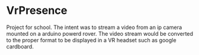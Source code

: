 # VrPresence

Project for school. The intent was to stream a video from an ip camera mounted on a arduino powerd rover. The video stream would be converted to the proper format to be displayed in a VR headset such as google cardboard.

